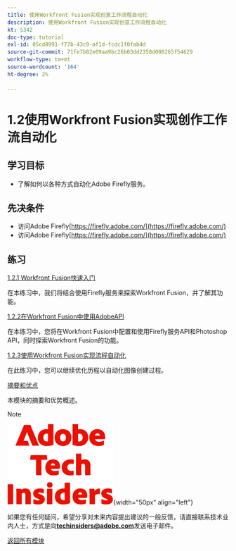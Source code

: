 ```yaml
---
title: 使用Workfront Fusion实现创意工作流程自动化
description: 使用Workfront Fusion实现创意工作流程自动化
kt: 5342
doc-type: tutorial
exl-id: 05cd8991-f77b-43c9-af1d-fcdc1f0fab4d
source-git-commit: 71fe7b82e09aa9bc26b03dd2358d008265f54629
workflow-type: tm+mt
source-wordcount: '164'
ht-degree: 2%

---
```


# 1.2使用Workfront Fusion实现创作工作流自动化

## 学习目标

- 了解如何以各种方式自动化Adobe Firefly服务。

## 先决条件

- 访问Adobe Firefly[https://firefly.adobe.com/](https://firefly.adobe.com/)
- 访问Adobe Firefly[https://firefly.adobe.com/](https://firefly.adobe.com/)

## 练习

[1.2.1 Workfront Fusion快速入门](./ex1.md)

在本练习中，我们将结合使用Firefly服务来探索Workfront Fusion，并了解其功能。

[1.2.2在Workfront Fusion中使用AdobeAPI](./ex2.md)

在本练习中，您将在Workfront Fusion中配置和使用Firefly服务API和Photoshop API，同时探索Workfront Fusion的功能。

[1.2.3使用Workfront Fusion实现流程自动化](./ex3.md)

在此练习中，您可以继续优化历程以自动化图像创建过程。

[摘要和优点](./summary.md)

本模块的摘要和优势概述。

>[!NOTE]
>
>![技术内部人士](./../../../assets/images/techinsiders.png){width="50px" align="left"}
>
>如果您有任何疑问，希望分享对未来内容提出建议的一般反馈，请直接联系技术业内人士，方式是向&#x200B;**techinsiders@adobe.com**&#x200B;发送电子邮件。

[返回所有模块](../../../overview.md)
